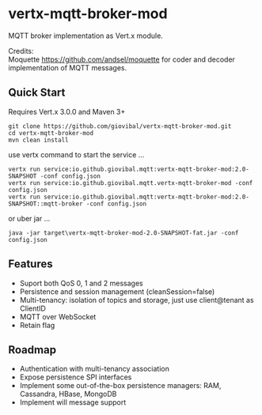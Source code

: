 vertx-mqtt-broker-mod
=====================

MQTT broker implementation as Vert.x module.

Credits:
<br/>
Moquette <a href="https://github.com/andsel/moquette">https://github.com/andsel/moquette</a>
for coder and decoder implementation of MQTT messages.
<br/>


Quick Start
-----------
Requires Vert.x 3.0.0 and Maven 3+

```
git clone https://github.com/giovibal/vertx-mqtt-broker-mod.git
cd vertx-mqtt-broker-mod
mvn clean install
```
use vertx command to start the service ...
```
vertx run service:io.github.giovibal.mqtt:vertx-mqtt-broker-mod:2.0-SNAPSHOT -conf config.json
vertx run service:io.github.giovibal.mqtt.vertx-mqtt-broker-mod -conf config.json
vertx run service:io.github.giovibal.mqtt:vertx-mqtt-broker-mod:2.0-SNAPSHOT::mqtt-broker -conf config.json
```
or uber jar ...
```
java -jar target\vertx-mqtt-broker-mod-2.0-SNAPSHOT-fat.jar -conf config.json
```

Features
----
* Suport both QoS 0, 1 and 2 messages
* Persistence and session management (cleanSession=false)
* Multi-tenancy: isolation of topics and storage, just use client@tenant as ClientID
* MQTT over WebSocket
* Retain flag

Roadmap
----
* Authentication with multi-tenancy association
* Expose persistence SPI interfaces
* Implement some out-of-the-box persistence managers: RAM, Cassandra, HBase, MongoDB
* Implement will message support 
